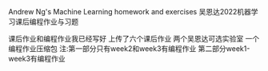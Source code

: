 Andrew Ng's Machine Learning homework and exercises
吴恩达2022机器学习课后编程作业与习题

课后作业和编程作业我已经写好 
上传了六个课后作业
两个吴恩达可选实验室
一个编程作业压缩包  注:第一部分只有week2和week3有编程作业 第二部分week1-week3有编程作业
